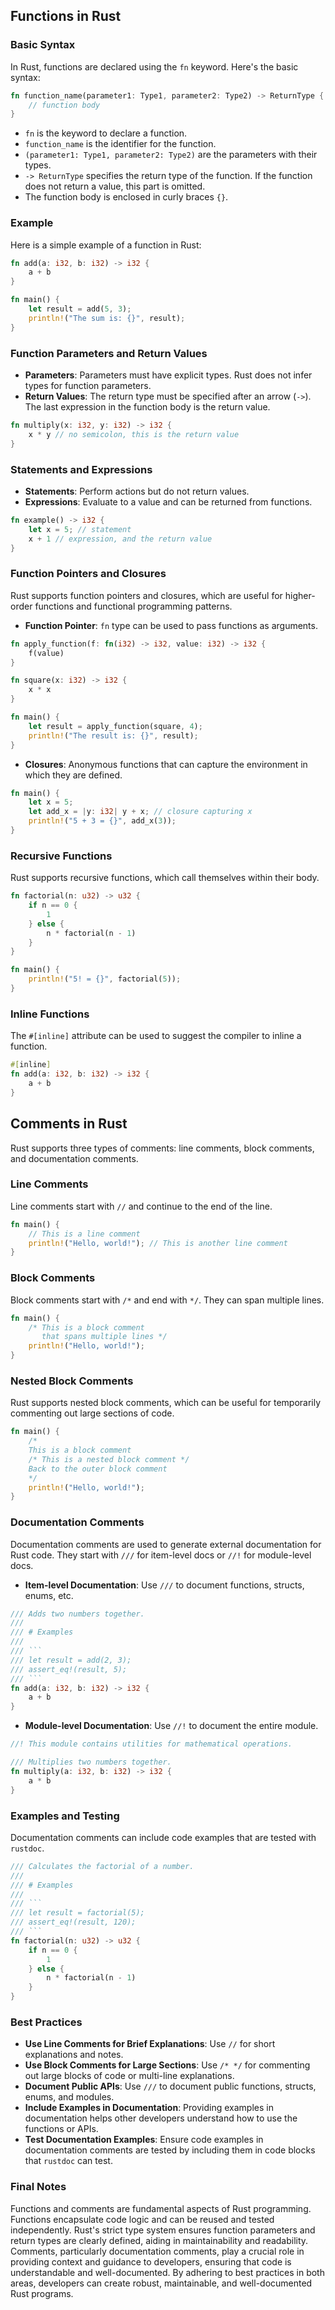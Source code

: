 ## Functions in Rust

### Basic Syntax

In Rust, functions are declared using the `fn` keyword. Here's the basic syntax:

```rust
fn function_name(parameter1: Type1, parameter2: Type2) -> ReturnType {
    // function body
}
```

- `fn` is the keyword to declare a function.
- `function_name` is the identifier for the function.
- `(parameter1: Type1, parameter2: Type2)` are the parameters with their types.
- `-> ReturnType` specifies the return type of the function. If the function does not return a value, this part is omitted.
- The function body is enclosed in curly braces `{}`.

### Example

Here is a simple example of a function in Rust:

```rust
fn add(a: i32, b: i32) -> i32 {
    a + b
}

fn main() {
    let result = add(5, 3);
    println!("The sum is: {}", result);
}
```

### Function Parameters and Return Values

- **Parameters**: Parameters must have explicit types. Rust does not infer types for function parameters.
- **Return Values**: The return type must be specified after an arrow (`->`). The last expression in the function body is the return value.

```rust
fn multiply(x: i32, y: i32) -> i32 {
    x * y // no semicolon, this is the return value
}
```

### Statements and Expressions

- **Statements**: Perform actions but do not return values.
- **Expressions**: Evaluate to a value and can be returned from functions.

```rust
fn example() -> i32 {
    let x = 5; // statement
    x + 1 // expression, and the return value
}
```

### Function Pointers and Closures

Rust supports function pointers and closures, which are useful for higher-order functions and functional programming patterns.

- **Function Pointer**: `fn` type can be used to pass functions as arguments.

```rust
fn apply_function(f: fn(i32) -> i32, value: i32) -> i32 {
    f(value)
}

fn square(x: i32) -> i32 {
    x * x
}

fn main() {
    let result = apply_function(square, 4);
    println!("The result is: {}", result);
}
```

- **Closures**: Anonymous functions that can capture the environment in which they are defined.

```rust
fn main() {
    let x = 5;
    let add_x = |y: i32| y + x; // closure capturing x
    println!("5 + 3 = {}", add_x(3));
}
```

### Recursive Functions

Rust supports recursive functions, which call themselves within their body.

```rust
fn factorial(n: u32) -> u32 {
    if n == 0 {
        1
    } else {
        n * factorial(n - 1)
    }
}

fn main() {
    println!("5! = {}", factorial(5));
}
```

### Inline Functions

The `#[inline]` attribute can be used to suggest the compiler to inline a function.

```rust
#[inline]
fn add(a: i32, b: i32) -> i32 {
    a + b
}
```

## Comments in Rust

Rust supports three types of comments: line comments, block comments, and documentation comments.

### Line Comments

Line comments start with `//` and continue to the end of the line.

```rust
fn main() {
    // This is a line comment
    println!("Hello, world!"); // This is another line comment
}
```

### Block Comments

Block comments start with `/*` and end with `*/`. They can span multiple lines.

```rust
fn main() {
    /* This is a block comment
       that spans multiple lines */
    println!("Hello, world!");
}
```

### Nested Block Comments

Rust supports nested block comments, which can be useful for temporarily commenting out large sections of code.

```rust
fn main() {
    /*
    This is a block comment
    /* This is a nested block comment */
    Back to the outer block comment
    */
    println!("Hello, world!");
}
```

### Documentation Comments

Documentation comments are used to generate external documentation for Rust code. They start with `///` for item-level docs or `//!` for module-level docs.

- **Item-level Documentation**: Use `///` to document functions, structs, enums, etc.

```rust
/// Adds two numbers together.
///
/// # Examples
///
/// ```
/// let result = add(2, 3);
/// assert_eq!(result, 5);
/// ```
fn add(a: i32, b: i32) -> i32 {
    a + b
}
```

- **Module-level Documentation**: Use `//!` to document the entire module.

```rust
//! This module contains utilities for mathematical operations.

/// Multiplies two numbers together.
fn multiply(a: i32, b: i32) -> i32 {
    a * b
}
```

### Examples and Testing

Documentation comments can include code examples that are tested with `rustdoc`.

```rust
/// Calculates the factorial of a number.
///
/// # Examples
///
/// ```
/// let result = factorial(5);
/// assert_eq!(result, 120);
/// ```
fn factorial(n: u32) -> u32 {
    if n == 0 {
        1
    } else {
        n * factorial(n - 1)
    }
}
```

### Best Practices

- **Use Line Comments for Brief Explanations**: Use `//` for short explanations and notes.
- **Use Block Comments for Large Sections**: Use `/* */` for commenting out large blocks of code or multi-line explanations.
- **Document Public APIs**: Use `///` to document public functions, structs, enums, and modules.
- **Include Examples in Documentation**: Providing examples in documentation helps other developers understand how to use the functions or APIs.
- **Test Documentation Examples**: Ensure code examples in documentation comments are tested by including them in code blocks that `rustdoc` can test.

### Final Notes

Functions and comments are fundamental aspects of Rust programming. Functions encapsulate code logic and can be reused and tested independently. Rust's strict type system ensures function parameters and return types are clearly defined, aiding in maintainability and readability. Comments, particularly documentation comments, play a crucial role in providing context and guidance to developers, ensuring that code is understandable and well-documented. By adhering to best practices in both areas, developers can create robust, maintainable, and well-documented Rust programs.